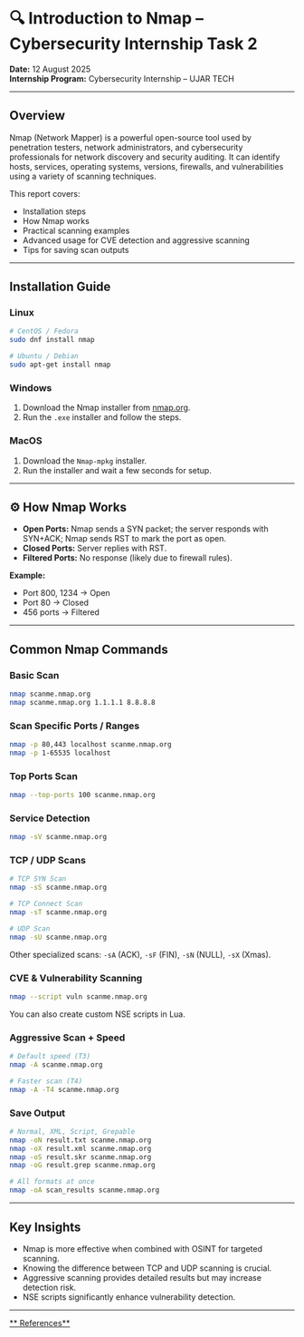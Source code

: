 # 🔍 Introduction to Nmap – Cybersecurity Internship Task 2

**Date:** 12 August 2025  
**Internship Program:** Cybersecurity Internship – UJAR TECH  

---

## Overview
Nmap (Network Mapper) is a powerful open-source tool used by penetration testers, network administrators, and cybersecurity professionals for network discovery and security auditing. It can identify hosts, services, operating systems, versions, firewalls, and vulnerabilities using a variety of scanning techniques.

This report covers:
- Installation steps
- How Nmap works
- Practical scanning examples
- Advanced usage for CVE detection and aggressive scanning
- Tips for saving scan outputs

---

##  Installation Guide

### **Linux**
```bash
# CentOS / Fedora
sudo dnf install nmap

# Ubuntu / Debian
sudo apt-get install nmap
````

### **Windows**

1. Download the Nmap installer from [nmap.org](https://nmap.org/download.html).
2. Run the `.exe` installer and follow the steps.

### **MacOS**

1. Download the `Nmap-mpkg` installer.
2. Run the installer and wait a few seconds for setup.

---

## ⚙ How Nmap Works

* **Open Ports:** Nmap sends a SYN packet; the server responds with SYN+ACK; Nmap sends RST to mark the port as open.
* **Closed Ports:** Server replies with RST.
* **Filtered Ports:** No response (likely due to firewall rules).

**Example:**

* Port 800, 1234 → Open
* Port 80 → Closed
* 456 ports → Filtered

---

## Common Nmap Commands

### Basic Scan

```bash
nmap scanme.nmap.org
nmap scanme.nmap.org 1.1.1.1 8.8.8.8
```

### Scan Specific Ports / Ranges

```bash
nmap -p 80,443 localhost scanme.nmap.org
nmap -p 1-65535 localhost
```

### Top Ports Scan

```bash
nmap --top-ports 100 scanme.nmap.org
```

###  Service Detection

```bash
nmap -sV scanme.nmap.org
```

### TCP / UDP Scans

```bash
# TCP SYN Scan
nmap -sS scanme.nmap.org

# TCP Connect Scan
nmap -sT scanme.nmap.org

# UDP Scan
nmap -sU scanme.nmap.org
```

Other specialized scans: `-sA` (ACK), `-sF` (FIN), `-sN` (NULL), `-sX` (Xmas).

### CVE & Vulnerability Scanning

```bash
nmap --script vuln scanme.nmap.org
```

You can also create custom NSE scripts in Lua.

### Aggressive Scan + Speed

```bash
# Default speed (T3)
nmap -A scanme.nmap.org

# Faster scan (T4)
nmap -A -T4 scanme.nmap.org
```

### Save Output

```bash
# Normal, XML, Script, Grepable
nmap -oN result.txt scanme.nmap.org
nmap -oX result.xml scanme.nmap.org
nmap -oS result.skr scanme.nmap.org
nmap -oG result.grep scanme.nmap.org

# All formats at once
nmap -oA scan_results scanme.nmap.org
```

---

## Key Insights

* Nmap is more effective when combined with OSINT for targeted scanning.
* Knowing the difference between TCP and UDP scanning is crucial.
* Aggressive scanning provides detailed results but may increase detection risk.
* NSE scripts significantly enhance vulnerability detection.

---

[** References**](https://github.com/sarojdsoka/Cybersecurity-Internship-UJAR/blob/main/REFERENCES.md)

